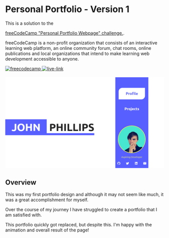 ﻿<h1>Personal Portfolio - Version 1</h1>
 This is a solution to the

[freeCodeCamp "Personal Portfolio Webpage" challenge.](https://www.freecodecamp.org/learn/responsive-web-design/responsive-web-design-projects/build-a-personal-portfolio-webpage).

freeCodeCamp is a non-profit organization that consists of an interactive learning web platform, an online community forum, chat rooms, online publications and local organizations that intend to make learning web development accessible to anyone.

<!-- REPLACE HREFS -->
<a href="https://www.freecodecamp.org/learn/responsive-web-design/responsive-web-design-projects/build-a-personal-portfolio-webpage" target="_blank">
  <img src=https://img.shields.io/badge/solution-3e54a3?&style=for-the-badge&logo=freecodecamp&logoColor=white alt=freecodecamp style="margin-bottom: 5px;" />
</a>
<a href="https://tender-sinoussi-bd347c.netlify.app/" target="_blank">
  <img src=https://img.shields.io/badge/live%20demo-lightgreen?&style=for-the-badge&logo=html5&logoColor=333 alt=live-link style="margin-bottom: 5px;" />
</a>

![](./images/screenshot.png)

<h2>Overview</h2>
<p>
 This was my first portfolio design and although it may not seem like much, it was a great accomplishment for myself. 
 
 Over the course of my journey I have struggled to create a portfolio that I am satisfied with.

This portfolio quickly got replaced, but despite this. I'm happy with the animation and overall result of the page!
</p>
